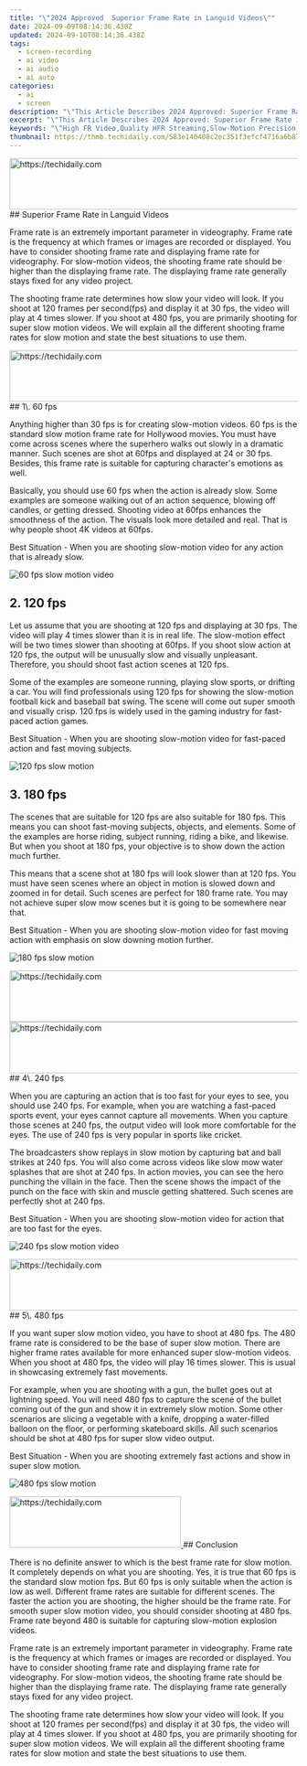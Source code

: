 ```yaml
---
title: "\"2024 Approved  Superior Frame Rate in Languid Videos\""
date: 2024-09-09T08:14:36.438Z
updated: 2024-09-10T08:14:36.438Z
tags: 
  - screen-recording
  - ai video
  - ai audio
  - ai auto
categories: 
  - ai
  - screen
description: "\"This Article Describes 2024 Approved: Superior Frame Rate in Languid Videos\""
excerpt: "\"This Article Describes 2024 Approved: Superior Frame Rate in Languid Videos\""
keywords: "\"High FR Video,Quality HFR Streaming,Slow-Motion Precision,Elevated Frame Playback,Languid VFX Enhancement,Superior HD Framing,Premium Smooth Visuals\""
thumbnail: https://thmb.techidaily.com/583e140408c2ec351f3efcf4716a6b87c865b3b8a448b26c52bfccdf2d778b7a.png
---
```


<!-- affiliate ads begin -->
<a href="https://aidotcom.pxf.io/c/5597632/2134500/19576" target="_top" id="2134500">
  <img src="//a.impactradius-go.com/display-ad/19576-2134500" border="0" alt="https://techidaily.com" width="600" height="90"/>
</a>
<img height="0" width="0" src="https://aidotcom.pxf.io/i/5597632/2134500/19576" style="position:absolute;visibility:hidden;" border="0" />
<!-- affiliate ads end -->
## Superior Frame Rate in Languid Videos

Frame rate is an extremely important parameter in videography. Frame rate is the frequency at which frames or images are recorded or displayed. You have to consider shooting frame rate and displaying frame rate for videography. For slow-motion videos, the shooting frame rate should be higher than the displaying frame rate. The displaying frame rate generally stays fixed for any video project.

The shooting frame rate determines how slow your video will look. If you shoot at 120 frames per second(fps) and display it at 30 fps, the video will play at 4 times slower. If you shoot at 480 fps, you are primarily shooting for super slow motion videos. We will explain all the different shooting frame rates for slow motion and state the best situations to use them.

<!-- affiliate ads begin -->
<a href="https://unicoeye.pxf.io/c/5597632/2134246/18498" target="_top" id="2134246">
  <img src="//a.impactradius-go.com/display-ad/18498-2134246" border="0" alt="https://techidaily.com" width="728" height="90"/>
</a>
<img height="0" width="0" src="https://unicoeye.pxf.io/i/5597632/2134246/18498" style="position:absolute;visibility:hidden;" border="0" />
<!-- affiliate ads end -->
## 1\. 60 fps

Anything higher than 30 fps is for creating slow-motion videos. 60 fps is the standard slow motion frame rate for Hollywood movies. You must have come across scenes where the superhero walks out slowly in a dramatic manner. Such scenes are shot at 60fps and displayed at 24 or 30 fps. Besides, this frame rate is suitable for capturing character's emotions as well.

Basically, you should use 60 fps when the action is already slow. Some examples are someone walking out of an action sequence, blowing off candles, or getting dressed. Shooting video at 60fps enhances the smoothness of the action. The visuals look more detailed and real. That is why people shoot 4K videos at 60fps.

Best Situation - When you are shooting slow-motion video for any action that is already slow.

![60 fps slow motion video](https://images.wondershare.com/filmora/article-images/60-fps-for-slow-motion-video.jpg)

## 2\. 120 fps

Let us assume that you are shooting at 120 fps and displaying at 30 fps. The video will play 4 times slower than it is in real life. The slow-motion effect will be two times slower than shooting at 60fps. If you shoot slow action at 120 fps, the output will be unusually slow and visually unpleasant. Therefore, you should shoot fast action scenes at 120 fps.

Some of the examples are someone running, playing slow sports, or drifting a car. You will find professionals using 120 fps for showing the slow-motion football kick and baseball bat swing. The scene will come out super smooth and visually crisp. 120 fps is widely used in the gaming industry for fast-paced action games.

Best Situation - When you are shooting slow-motion video for fast-paced action and fast moving subjects.

![120 fps slow motion](https://images.wondershare.com/filmora/article-images/120-fps-for-slow-motion-video.jpg)

## 3\. 180 fps

The scenes that are suitable for 120 fps are also suitable for 180 fps. This means you can shoot fast-moving subjects, objects, and elements. Some of the examples are horse riding, subject running, riding a bike, and likewise. But when you shoot at 180 fps, your objective is to show down the action much further.

This means that a scene shot at 180 fps will look slower than at 120 fps. You must have seen scenes where an object in motion is slowed down and zoomed in for detail. Such scenes are perfect for 180 frame rate. You may not achieve super slow mow scenes but it is going to be somewhere near that.

Best Situation - When you are shooting slow-motion video for fast moving action with emphasis on slow downing motion further.

![180 fps slow motion](https://images.wondershare.com/filmora/article-images/180-fps-for-slow-motion-video.jpg)

<!-- affiliate ads begin -->
<a href="https://ephamedtechinc.pxf.io/c/5597632/2136627/26400" target="_top" id="2136627">
  <img src="//a.impactradius-go.com/display-ad/26400-2136627" border="0" alt="https://techidaily.com" width="728" height="90"/>
</a>
<img height="0" width="0" src="https://ephamedtechinc.pxf.io/i/5597632/2136627/26400" style="position:absolute;visibility:hidden;" border="0" />
<!-- affiliate ads end -->
<!-- affiliate ads begin -->
<a href="https://appsumo.8odi.net/c/5597632/2129740/7443" target="_top" id="2129740">
  <img src="//a.impactradius-go.com/display-ad/7443-2129740" border="0" alt="https://techidaily.com" width="728" height="90"/>
</a>
<img height="0" width="0" src="https://appsumo.8odi.net/i/5597632/2129740/7443" style="position:absolute;visibility:hidden;" border="0" />
<!-- affiliate ads end -->
## 4\. 240 fps

When you are capturing an action that is too fast for your eyes to see, you should use 240 fps. For example, when you are watching a fast-paced sports event, your eyes cannot capture all movements. When you capture those scenes at 240 fps, the output video will look more comfortable for the eyes. The use of 240 fps is very popular in sports like cricket.

The broadcasters show replays in slow motion by capturing bat and ball strikes at 240 fps. You will also come across videos like slow mow water splashes that are shot at 240 fps. In action movies, you can see the hero punching the villain in the face. Then the scene shows the impact of the punch on the face with skin and muscle getting shattered. Such scenes are perfectly shot at 240 fps.

Best Situation - When you are shooting slow-motion video for action that are too fast for the eyes.

![240 fps slow motion video](https://images.wondershare.com/filmora/article-images/240-fps-for-slow-motion-video.jpg)

<!-- affiliate ads begin -->
<a href="https://ephamedtechinc.pxf.io/c/5597632/2135475/26400" target="_top" id="2135475">
  <img src="//a.impactradius-go.com/display-ad/26400-2135475" border="0" alt="https://techidaily.com" width="728" height="90"/>
</a>
<img height="0" width="0" src="https://ephamedtechinc.pxf.io/i/5597632/2135475/26400" style="position:absolute;visibility:hidden;" border="0" />
<!-- affiliate ads end -->
## 5\. 480 fps

If you want super slow motion video, you have to shoot at 480 fps. The 480 frame rate is considered to be the base of super slow motion. There are higher frame rates available for more enhanced super slow-motion videos. When you shoot at 480 fps, the video will play 16 times slower. This is usual in showcasing extremely fast movements.

For example, when you are shooting with a gun, the bullet goes out at lightning speed. You will need 480 fps to capture the scene of the bullet coming out of the gun and show it in extremely slow motion. Some other scenarios are slicing a vegetable with a knife, dropping a water-filled balloon on the floor, or performing skateboard skills. All such scenarios should be shot at 480 fps for super slow video output.

Best Situation - When you are shooting extremely fast actions and show in super slow motion.

![480 fps slow motion](https://images.wondershare.com/filmora/article-images/480-fps-for-slow-motion-video.jpg)

<!-- affiliate ads begin -->
<a href="https://aligracehair.sjv.io/c/5597632/2135400/19272" target="_top" id="2135400">
  <img src="//a.impactradius-go.com/display-ad/19272-2135400" border="0" alt="https://techidaily.com" width="300" height="90"/>
</a>
<img height="0" width="0" src="https://aligracehair.sjv.io/i/5597632/2135400/19272" style="position:absolute;visibility:hidden;" border="0" />
<!-- affiliate ads end -->
## Conclusion

There is no definite answer to which is the best frame rate for slow motion. It completely depends on what you are shooting. Yes, it is true that 60 fps is the standard slow motion fps. But 60 fps is only suitable when the action is low as well. Different frame rates are suitable for different scenes. The faster the action you are shooting, the higher should be the frame rate. For smooth super slow motion video, you should consider shooting at 480 fps. Frame rate beyond 480 is suitable for capturing slow-motion explosion videos.

Frame rate is an extremely important parameter in videography. Frame rate is the frequency at which frames or images are recorded or displayed. You have to consider shooting frame rate and displaying frame rate for videography. For slow-motion videos, the shooting frame rate should be higher than the displaying frame rate. The displaying frame rate generally stays fixed for any video project.

The shooting frame rate determines how slow your video will look. If you shoot at 120 frames per second(fps) and display it at 30 fps, the video will play at 4 times slower. If you shoot at 480 fps, you are primarily shooting for super slow motion videos. We will explain all the different shooting frame rates for slow motion and state the best situations to use them.


<ins class="adsbygoogle"
     style="display:block"
     data-ad-format="autorelaxed"
     data-ad-client="ca-pub-7571918770474297"
     data-ad-slot="1223367746"></ins>



<ins class="adsbygoogle"
     style="display:block"
     data-ad-client="ca-pub-7571918770474297"
     data-ad-slot="8358498916"
     data-ad-format="auto"
     data-full-width-responsive="true"></ins>







